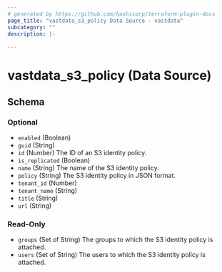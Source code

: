 ```yaml
---
# generated by https://github.com/hashicorp/terraform-plugin-docs
page_title: "vastdata_s3_policy Data Source - vastdata"
subcategory: ""
description: |-
  
---
```


# vastdata_s3_policy (Data Source)





<!-- schema generated by tfplugindocs -->
## Schema

### Optional

- `enabled` (Boolean)
- `guid` (String)
- `id` (Number) The ID of an S3 identity policy.
- `is_replicated` (Boolean)
- `name` (String) The name of the S3 identity policy.
- `policy` (String) The S3 identity policy in JSON format.
- `tenant_id` (Number)
- `tenant_name` (String)
- `title` (String)
- `url` (String)

### Read-Only

- `groups` (Set of String) The groups to which the S3 identity policy is attached.
- `users` (Set of String) The users to which the S3 identity policy is attached.

